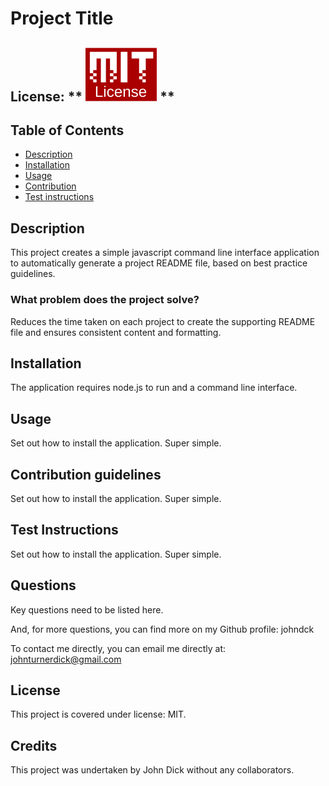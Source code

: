 # Project Title

## License: ** ![MIT image](/mit-license.png) **

## Table of Contents

- [Description](#Description)
- [Installation](#installation)
- [Usage](#Usage)
- [Contribution](#Contribution)
- [Test instructions](#TestInstructions)

## Description

This project creates a simple javascript command line interface application to automatically generate a project README file, based on best practice guidelines.

### What problem does the project solve?

Reduces the time taken on each project to create the supporting README file and ensures consistent content and formatting.

## Installation

The application requires node.js to run and a command line interface.

## Usage

Set out how to install the application. Super simple.

## Contribution guidelines

Set out how to install the application. Super simple.

## Test Instructions

Set out how to install the application. Super simple.

## Questions

Key questions need to be listed here.

And, for more questions, you can find more on my Github profile: johndck

To contact me directly, you can email me directly at: johnturnerdick@gmail.com

## **License**

This project is covered under license: MIT.

## Credits

This project was undertaken by John Dick without any collaborators.
